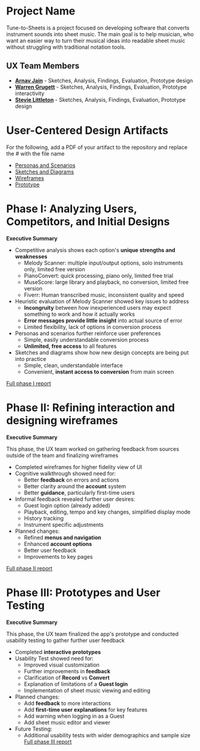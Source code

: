 

# Project Name

Tune-to-Sheets is a project focused on developing software that converts instrument sounds into sheet music. The main goal is to help musician, who want an easier way to turn their musical ideas into readable sheet music without struggling with traditional notation tools.

## UX Team Members

* **[Arnav Jain](https://usabilityengineering.github.io/ux-journal-D3bugo7/)** - Sketches, Analysis, Findings, Evaluation, Prototype design
* **[Warren Grugett](https://usabilityengineering.github.io/ux-journal-DatHypnoboi/)** - Sketches, Analysis, Findings, Evaluation, Prototype interactivity
* **[Stevie Littleton](https://usabilityengineering.github.io/ux-journal-leonking1990/)** - Sketches, Analysis, Findings, Evaluation, Prototype design

# User-Centered Design Artifacts
 
For the following, add a PDF of your artifact to the repository and replace the # with the file name

* [Personas and Scenarios](personas/)
* [Sketches and Diagrams](sketches/)
* [Wireframes](wireframes/)
* [Prototype](prototypes/)

# Phase I: Analyzing Users, Competitors, and Initial Designs

**Executive Summary**

* Competitive analysis shows each option's **unique strengths and weaknesses**
	* Melody Scanner: multiple input/output options, solo instruments only, limited free version
	* PianoConvert: quick processing, piano only, limited free trial
	* MuseScore: large library and playback, no conversion, limited free version
	* Fiverr: Human transcribed music, inconsistent quality and speed
 * Heuristic evaluation of Melody Scanner showed key issues to address
	* **Incongruity** between how inexperienced users may expect something to work and how it actually works
	* **Error messages provide little insight** into actual source of error
	* Limited flexibility, lack of options in conversion process
 * Personas and scenarios further reinforce user preferences
	* Simple, easily understandable conversion process
	* **Unlimited, free access** to all features
 * Sketches and diagrams show how new design concepts are being put into practice
	* Simple, clean, understandable interface
	* Convenient, **instant access to conversion** from main screen

[Full phase I report](phaseI/)

# Phase II: Refining interaction and designing wireframes

**Executive Summary**

This phase, the UX team worked on gathering feedback from sources outside of the team and finalizing wireframes

* Completed wireframes for higher fidelity view of UI
* Cognitive walkthrough showed need for:
	* Better **feedback** on errors and actions
	* Better clarity around the **account** system
	* Better **guidance**, particularly first-time users
* Informal feedback revealed further user desires:
	* Guest login option (already added)
	* Playback, editing, tempo and key changes, simplified display mode
	* History tracking
	* Instrument specific adjustments
 * Planned changes:
	* Refined **menus and navigation**
	* Enhanced **account options**
	* Better user feedback
	* Improvements to key pages

[Full phase II report](phaseII/)

# Phase III: Prototypes and User Testing

**Executive Summary**

This phase, the UX team finalized the app's prototype and conducted usability testing to gather further user feedback

* Completed **interactive prototypes** 
* Usability Test showed need for:
	* Improved visual customization
	* Further improvements in **feedback**
	* Clarification of **Record** vs **Convert**
	* Explanation of limitations of a **Guest login**
	* Implementation of sheet music viewing and editing
 * Planned changes:
	* Add **feedback** to more interactions
	* Add **first-time user explanations** for key features
	* Add warning when logging in as a Guest
	* Add sheet music editor and viewer
 * Future Testing:
	* Additional usability tests with wider demographics and sample size
[Full phase III report](phaseIII/)
